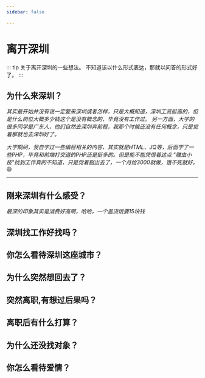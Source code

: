 ```yaml
---
sidebar: false

---
```


# 离开深圳

::: tip 关于离开深圳的一些想法。
不知道该以什么形式表达，那就以问答的形式好了。
:::

## 为什么来深圳？ 

*其实最开始并没有说一定要来深圳或者怎样，只是大概知道，深圳工资挺高的，但是什么岗位大概多少钱这个是没有概念的，毕竟没有工作过。
另一方面，大学的很多同学是广东人，他们自然去深圳奔前程，我那个时候还没有任何概念，只是觉着那就也去深圳好了。*

*大学期间，我自学过一些编程相关的内容，其实就是HTML、JQ等，后面学了一些PHP，毕竟和前端打交道的PHP还是挺多的。但是能不能凭借着这点
"雕虫小技"找到工作真的不知道，只是觉着豁出去了，一个月给3000就做，饿不死就好。* :smile:

---

## 刚来深圳有什么感受？

*最深的印象其实是消费好高啊，哈哈，一个盖浇饭要15块钱*

## 深圳找工作好找吗？

## 你怎么看待深圳这座城市？

## 为什么突然想回去了？

## 突然离职,有想过后果吗？

## 离职后有什么打算？

## 为什么还没找对象？

## 你怎么看待爱情？
